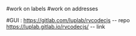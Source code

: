 #work on labels
#work on addresses


#GUI :
https://gitlab.com/luplab/rvcodecjs -- repo
https://luplab.gitlab.io/rvcodecjs/ -- link